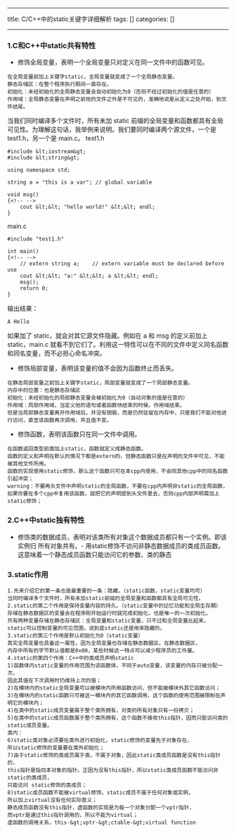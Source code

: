 
--- 
title:  C/C++中的static关键字详细解析 
tags: []
categories: [] 

---
### 1.C和C++中static共有特性
- 修饰全局变量，表明一个全局变量只对定义在同一文件中的函数可见。
```
在全局变量前加上关键字static，全局变量就变成了一个全局静态变量。
静态存储区：在整个程序执行期间一直存在。 
初始化：未经初始化的全局静态变量会自动初始化为0（否则不经过初始化的值是任意的）
作用域：全局静态变量在声明之前他的文件之外是不可见的，准确地说是从定义之处开始，到文件结尾。

```

当我们同时编译多个文件时，所有未加 static 前缀的全局变量和函数都具有全局可见性。为理解这句话，我举例来说明。我们要同时编译两个源文件，一个是 test1.h，另一个是 main.c。 test1.h

```
#include &lt;iostream&gt;
#include &lt;string&gt;

using namespace std;

string a = "this is a var"; // global variable

void msg()
{<!-- -->
    cout &lt;&lt; "hello world!" &lt;&lt; endl;
}

```

main.c

```
#include "test1.h"

int main()
{<!-- -->    
    // extern string a;    // extern variable must be declared before use
    cout &lt;&lt; "a:" &lt;&lt; a &lt;&lt; endl;
    msg();
    return 0;
}

```

输出结果：

```
A Hello

```

如果加了 static，就会对其它源文件隐藏。例如在 a 和 msg 的定义前加上 static，main.c 就看不到它们了。利用这一特性可以在不同的文件中定义同名函数和同名变量，而不必担心命名冲突。
- 修饰局部变量，表明该变量的值不会因为函数终止而丢失。
```
在静态局部变量之前加上关键字static，局部变量就变成了一个局部静态变量。
内存中的位置：也是静态存储区
初始化：未经初始化的局部静态变量会被初始化为0（自动对象的值是任意的）
作用域：局部作用域，当定义他的语句或者函数块结束的时候，作用域结束。
但是当局部静态变量离开作用域后，并没有销毁，而是仍然驻留在内存中，只是我们不能对他进行访问，直至该函数再次调用，并且值不变。

```
- 修饰函数，表明该函数只在同一文件中调用。
```
在函数返回类型前面加上static，函数就定义成静态函数。
函数的定义和声明在默认的情况下都是extern的，但静态函数只是在声明的文件中可见，不能被其他文件所用。
函数的实现使用static修饰，那么这个函数只可在本cpp内使用，不会同其他cpp中的同名函数引起冲突；
warning：不要再头文件中声明static的全局函数，不要在cpp内声明非static的全局函数，
如果你要在多个cpp中复用该函数，就把它的声明提到头文件里去，否则cpp内部声明需加上static修饰；

```

### 2.C++中static独有特性
- 修饰类的数据成员，表明对该类所有对象这个数据成员都只有一个实例。即该实例归 所有对象共有。- 用static修饰不访问非静态数据成员的类成员函数。这意味着一个静态成员函数只能访问它的参数、类的静态
### 3.static作用

```
1.先来介绍它的第一条也是最重要的一条：隐藏。（static函数，static变量均可）
当同时编译多个文件时，所有未加static前缀的全局变量和函数都具有全局可见性。
2.static的第二个作用是保持变量内容的持久。（static变量中的记忆功能和全局生存期）
存储在静态数据区的变量会在程序刚开始运行时就完成初始化，也是唯一的一次初始化。
共有两种变量存储在静态存储区：全局变量和static变量，只不过和全局变量比起来，
static可以控制变量的可见范围，说到底static还是用来隐藏的。
3.static的第三个作用是默认初始化为0（static变量）
其实全局变量也具备这一属性，因为全局变量也存储在静态数据区。在静态数据区，
内存中所有的字节默认值都是0x00，某些时候这一特点可以减少程序员的工作量。
4.static的第四个作用：C++中的类成员声明static
1)函数体内static变量的作用范围为该函数体，不同于auto变量，该变量的内存只被分配一次，
因此其值在下次调用时仍维持上次的值；
2)在模块内的static全局变量可以被模块内所用函数访问，但不能被模块外其它函数访问；
3)在模块内的static函数只可被这一模块内的其它函数调用，这个函数的使用范围被限制在声明它的模块内；
4)在类中的static成员变量属于整个类所拥有，对类的所有对象只有一份拷贝；
5)在类中的static成员函数属于整个类所拥有，这个函数不接收this指针，因而只能访问类的static成员变量。
类内：
6)static类对象必须要在类外进行初始化，static修饰的变量先于对象存在，
所以static修饰的变量要在类外初始化；
7)由于static修饰的类成员属于类，不属于对象，因此static类成员函数是没有this指针的，
this指针是指向本对象的指针。正因为没有this指针，所以static类成员函数不能访问非static的类成员，
只能访问 static修饰的类成员；
8)static成员函数不能被virtual修饰，static成员不属于任何对象或实例，
所以加上virtual没有任何实际意义；
静态成员函数没有this指针，虚函数的实现是为每一个对象分配一个vptr指针，
而vptr是通过this指针调用的，所以不能为virtual；
虚函数的调用关系，this-&gt;vptr-&gt;ctable-&gt;virtual function


```

